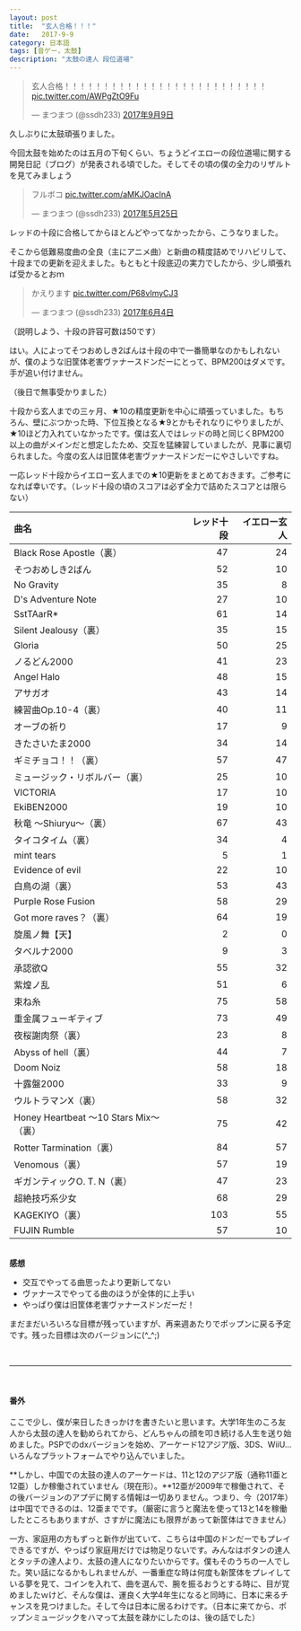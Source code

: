 ```yaml
---
layout: post
title:  "玄人合格！！！"
date:   2017-9-9
category: 日本語
tags: [音ゲー，太鼓]
description: "太鼓の達人 段位道場"
---
```


<blockquote class="twitter-tweet" data-lang="ja"><p lang="ja" dir="ltr">玄人合格！！！！！！！！！！！！！！！！！！！！！！！！！！ <a href="https://t.co/AWPgZtO9Fu">pic.twitter.com/AWPgZtO9Fu</a></p>&mdash; まつまつ (@ssdh233) <a href="https://twitter.com/ssdh233/status/906473206084546560">2017年9月9日</a></blockquote>
<script async src="//platform.twitter.com/widgets.js" charset="utf-8"></script>

久しぶりに太鼓頑張りました。

今回太鼓を始めたのは五月の下旬くらい、ちょうどイエローの段位道場に関する開発日記（ブログ）が発表される頃でした。そしてその頃の僕の全力のリザルトを見てみましょう

<blockquote class="twitter-tweet" data-lang="ja"><p lang="ja" dir="ltr">フルボコ <a href="https://t.co/aMKJOacInA">pic.twitter.com/aMKJOacInA</a></p>&mdash; まつまつ (@ssdh233) <a href="https://twitter.com/ssdh233/status/867735787516731393">2017年5月25日</a></blockquote>
<script async src="//platform.twitter.com/widgets.js" charset="utf-8"></script>

レッドの十段に合格してからほとんどやってなかったから、こうなりました。

そこから低難易度曲の全良（主にアニメ曲）と新曲の精度詰めでリハビリして、十段までの更新を迎えました。もともと十段底辺の実力でしたから、少し頑張れば受かるとおｍ

<blockquote class="twitter-tweet" data-lang="ja"><p lang="ja" dir="ltr">かえります <a href="https://t.co/P68vImyCJ3">pic.twitter.com/P68vImyCJ3</a></p>&mdash; まつまつ (@ssdh233) <a href="https://twitter.com/ssdh233/status/871343966532157441">2017年6月4日</a></blockquote>
<script async src="//platform.twitter.com/widgets.js" charset="utf-8"></script>
（説明しよう、十段の許容可数は50です）

はい。人によってそつおめしき2ばんは十段の中で一番簡単なのかもしれないが、僕のような旧筐体老害ヴァナースドンだーにとって、BPM200はダメです。手が追い付けません。

（後日で無事受かりました）

十段から玄人までの三ヶ月、★10の精度更新を中心に頑張っていました。もちろん、壁にぶつかった時、下位互換となる★9とかもそれなりにやりましたが、★10ほど力入れていなかったです。僕は玄人ではレッドの時と同じくBPM200以上の曲がメインだと想定したため、交互を猛練習していましたが、見事に裏切られました。今度の玄人は旧筐体老害ヴァナースドンだーにやさしいですね。

一応レッド十段からイエロー玄人までの★10更新をまとめておきます。ご参考になれば幸いです。（レッド十段の頃のスコアは必ず全力で詰めたスコアとは限らない）

| 曲名 |レッド十段|イエロー玄人|
|:--- | ---:| ---:|
|Black Rose Apostle（裏）  |47|24|
|そつおめしき2ばん|52|10|
|No Gravity|35|8|
|D's Adventure Note |27|10|
|SstTAarR*|61|14|
|Silent Jealousy（裏） |35|15|
|Gloria|50|25|
|ノるどん2000|41|23|
|Angel Halo|48|15|
|アサガオ|43|14|
|練習曲Op.10-4（裏）|40|11|
|オーブの祈り|17|9|
|きたさいたま2000|34|14|
|ギミチョコ！！（裏）|57|47|
|ミュージック・リボルバー（裏）|25|10|
|VICTORIA|17|10|
|EkiBEN2000|19|10|
|秋竜 ～Shiuryu～（裏）|67|43|
|タイコタイム（裏）|34|4|
|mint tears|5|1
|Evidence of evil|22|10|
|白鳥の湖（裏）|53|43|
|Purple Rose Fusion|58|29|
|Got more raves？（裏）|64|19|
|旋風ノ舞【天】|2|0|
|タベルナ2000|9|3|
|承認欲Q|55|32|
|紫煌ノ乱|51|6|
|束ね糸|75|58|
|重金属フューギティブ|73|49|
|夜桜謝肉祭（裏）|23|8|
|Abyss of hell（裏）|44|7|
|Doom Noiz|58|18|
|十露盤2000|33|9|
|ウルトラマンX（裏）|58|32|
|Honey Heartbeat ～10 Stars Mix～（裏）|75|42|
|Rotter Tarmination（裏）|84|57|
|Venomous（裏）|57|19|
|ギガンティックO. T. N（裏）|47|23|
|超絶技巧系少女|68|29|
|KAGEKIYO（裏）|103|55|
|FUJIN Rumble|57|10|

<br/>
<b>感想</b>

* 交互でやってる曲思ったより更新してない
* ヴァナースでやってる曲のほうが全体的に上手い
* やっぱり僕は旧筐体老害ヴァナースドンだーだ！

まだまだいろいろな目標が残っていますが、再来週あたりでポップンに戻る予定です。残った目標は次のバージョンに(^_^;)

<br />
<hr />
<br />

#### 番外

ここで少し、僕が来日したきっかけを書きたいと思います。大学1年生のころ友人から太鼓の達人を勧められてから、どんちゃんの顔を叩き続ける人生を送り始めました。PSPでのdxバージョンを始め、アーケード12アジア版、3DS、WiiU...いろんなプラットフォームでやり込んでいました。

**しかし、中国での太鼓の達人のアーケードは、11と12のアジア版（通称11亜と12亜）しか稼働されていません（現在形）。**12亜が2009年で稼働されて、その後バージョンのアプデに関する情報は一切ありません。つまり、今（2017年）は中国でできるのは、12亜までです。（厳密に言うと魔法を使って13と14を稼働したところもありますが、さすがに魔法にも限界があって新筐体はできません）

一方、家庭用の方もずっと新作が出ていて、こちらは中国のドンだーでもプレイできるですが、やっぱり家庭用だけでは物足りないです。みんなはボタンの達人とタッチの達人より、太鼓の達人になりたいからです。僕もそのうちの一人でした。笑い話になるかもしれませんが、一番重症な時は何度も新筐体をプレイしている夢を見て、コインを入れて、曲を選んで、腕を振るおうとする時に、目が覚めましたｗけど、そんな僕は、運良く大学4年生になると同時に、日本に来るチャンスを見つけました。そして今は日本に居るわけです。（日本に来てから、ポップンミュージックをハマって太鼓を疎かにしたのは、後の話でした）